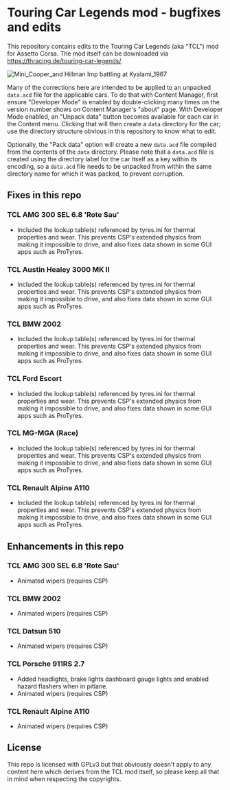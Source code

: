 # Touring Car Legends mod - bugfixes and edits

This repository contains edits to the Touring Car Legends (aka "TCL") mod for Assetto Corsa. The mod itself can be downloaded via https://thracing.de/touring-car-legends/

![Mini_Cooper_and Hillman Imp battling at Kyalami_1967](https://github.com/user-attachments/assets/643c4bee-f28c-4871-8be5-873618e4d39f)

Many of the corrections here are intended to be applied to an unpacked `data.acd` file for the applicable cars. To do that with Content Manager, first ensure "Developer Mode" is enabled by double-clicking many times on the version number shows on Content Manager's "about" page. With Developer Mode enabled, an "Unpack data" button becomes available for each car in the Content menu. Clicking that will then create a `data` directory for the car; use the directory structure obvious in this repository to know what to edit.

Optionally, the "Pack data" option will create a new `data.acd` file compiled from the contents of the `data` directory. Please note that a `data.acd` file is created using the directory label for the car itself as a key within its encoding, so a `data.acd` file needs to be unpacked from within the same directory name for which it was packed, to prevent corruption.

## Fixes in this repo

### TCL AMG 300 SEL 6.8 'Rote Sau'
* Included the lookup table(s) referenced by tyres.ini for thermal properties and wear. This prevents CSP's extended physics from making it impossible to drive, and also fixes data shown in some GUI apps such as ProTyres.

### TCL Austin Healey 3000 MK II
* Included the lookup table(s) referenced by tyres.ini for thermal properties and wear. This prevents CSP's extended physics from making it impossible to drive, and also fixes data shown in some GUI apps such as ProTyres.

### TCL BMW 2002
* Included the lookup table(s) referenced by tyres.ini for thermal properties and wear. This prevents CSP's extended physics from making it impossible to drive, and also fixes data shown in some GUI apps such as ProTyres.

### TCL Ford Escort
* Included the lookup table(s) referenced by tyres.ini for thermal properties and wear. This prevents CSP's extended physics from making it impossible to drive, and also fixes data shown in some GUI apps such as ProTyres.

### TCL MG-MGA (Race)
* Included the lookup table(s) referenced by tyres.ini for thermal properties and wear. This prevents CSP's extended physics from making it impossible to drive, and also fixes data shown in some GUI apps such as ProTyres.

### TCL Renault Alpine A110
* Included the lookup table(s) referenced by tyres.ini for thermal properties and wear. This prevents CSP's extended physics from making it impossible to drive, and also fixes data shown in some GUI apps such as ProTyres.

## Enhancements in this repo

### TCL AMG 300 SEL 6.8 'Rote Sau'
* Animated wipers (requires CSP)

### TCL BMW 2002
* Animated wipers (requires CSP)

### TCL Datsun 510
* Animated wipers (requires CSP)

### TCL Porsche 911RS 2.7
* Added headlights, brake lights dashboard gauge lights and enabled hazard flashers when in pitlane.
* Animated wipers (requires CSP)

### TCL Renault Alpine A110
* Animated wipers (requires CSP)

## License

This repo is licensed with GPLv3 but that obviously doesn't apply to any content here which derives from the TCL mod itself, so please keep all that in mind when respecting the copyrights.
